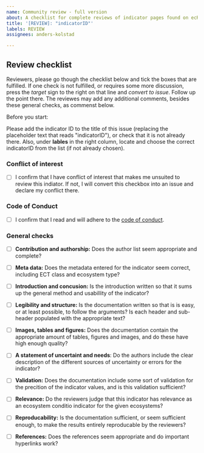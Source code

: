 ```yaml
---
name: Community review - full version
about: A checklist for complete reviews of indicator pages found on ecRxiv
title: '[REVIEW]: "indicatorID"'
labels: REVIEW
assignees: anders-kolstad

---
```


## Review checklist

Reviewers, please go though the checklist below and tick the boxes that are fulfilled. 
If one check is not fulfilled, or requires some more discussion, press the *target* sign to the right on that line and *convert to issue*. Follow up the point there.
The reviewes may add any additional comments, besides these general checks, as commenst below.

Before you start:

Please add the indicator ID to the title of this issue (replacing the placeholder text that reads "indicatorID"), or check that it is not already there. 
Also, under **lables** in the right column, locate and choose the correct indicatorID from the list (if not already chosen).   

### Conflict of interest

- [ ] I confirm that I have conflict of interest that makes me unsuited to review this indiator. If not, I will convert this checkbox into an issue and declare my conflict there.

### Code of Conduct

- [ ] I confirm that I read and will adhere to the [code of conduct](docs/code_of_conduct.md).

### General checks

- [ ] **Contribution and authorship:** Does the author list seem appropriate and complete?
- [ ] **Meta data:** Does the metadata entered for the indicator seem correct, including ECT class and ecosystem type? 
- [ ] **Introduction and concusion:** Is the introduction written so that it sums up the general method and usabillity of the indicator?  
- [ ] **Legibility and structure:** Is the documentation written so that is is easy, or at least possible, to follow the arguments? Is each header and sub-header populated with the appropriate text?
- [ ] **Images, tables and figures:** Does the documentation contain the appropriate amount of tables, figures and images, and do these have high enough quality?
- [ ] **A statement of uncertaint and needs**: Do the authors include the clear description of the different sources of uncertainty or errors for the indicator?
- [ ] **Validation:** Does the documentation include some sort of validation for the precition of the indicator values, and is this validation sufficient?
- [ ] **Relevance:** Do the reviewers judge that this indicator has relevance as an ecosystem conditio indicator for the given ecosystems?
- [ ] **Reproducability:** Is the documentation sufficient, or seem sufficient enough, to make the results entirely reproducable by the reviewers? 
- [ ] **References:** Does the references seem appropriate and do important hyperlinks work?


